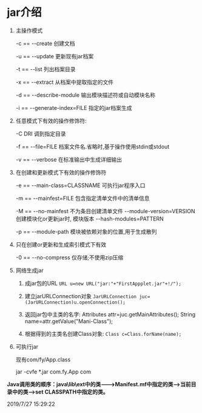 # jar介绍 #


1. 主操作模式


	-c == --create 创建文档

	-u == --update 更新现有jar档案

	-t == --list 列出档案目录

	-x == --extract 从档案中提取指定的文件

	-d == --describe-module 输出模块描述符或自动模块名称

	-i == --generate-index=FILE 指定的jar档案生成


2. 任意模式下有效的操作修饰符:


	-C DRI	调到指定目录

	-f == --file=FILE 档案文件名.省略时,基于操作使用stdin或stdout

	-v == --verbose 在标准输出中生成详细输出


3. 在创建和更新模式下有效的操作修饰符


	-e == --main-class=CLASSNAME 	可执行jar程序入口

	-m == --mainfest=FILE 	包含指定清单文件中的清单信息

	-M == --no-mainfest 				不为条目创建清单文件
	  --module-version=VERSION	创建模块化or更新jar时, 模块版本
	  --hash-modules=PATTERN

	-p == --module-path		模块被依赖对象的位置,用于生成散列


4. 只在创建or更新和生成索引模式下有效


	-0 == --no-compress 仅存储;不使用zip压缩

5.	网络生成jar

	1. 成jar包的URL `URL u=new URL("jar:"+"FirstAppplet.jar"+!/");`
	
	2. 建立jarURLConnection对象 `JarURLConnection juc=(JarURLConnection)u.openConnection();`
	
	3. 返回jar包中主类的名字:     Attributes attr=juc.getMainAttributes();
String name=attr.getValue("Mani-Class");

	4. 根据得到的主类名创建Class对象: `Class c=Class.forName(name);`


6.	可执行jar
	
	现有com/fy/App.class

	jar -cvfe *.jar com.fy.App com


**Java调用类的顺序：java\lib\ext中的类--->Manifest.mf中指定的类-->当前目录中的类-->set CLASSPATH中指定的类。**


2019/7/27 15:29:22 